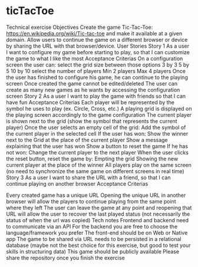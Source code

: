# ticTacToe

Technical exercise
Objectives
Create the game Tic-Tac-Toe:  https://en.wikipedia.org/wiki/Tic-tac-toe and make it available at a given domain.
Allow users to continue the game on a different browser or device by sharing the URL with that browser/device.
User Stories
Story 1
As a user I want to configure my game before starting to play, so that I can customize the game to what I like the most
Acceptance Criterias
On a configuration screen the user can:
select the grid size between those options
3 by 3
5 by 5
10 by 10
select the number of players
Min 2 players
Max 4 players
Once the user has finished to configure his game, he can continue to the playing screen
Once created the game cannot be edited/deleted
The user can create as many new games as he wants by accessing the configuration screen
Story 2
As a user I want to play the game with friends so that I can have fun
Acceptance Criterias
Each player will be represented by the symbol he uses to play (ex. Circle, Cross, etc.)
A playing grid is displayed on the playing screen accordingly to the game configuration
The current player is shown next to the grid (show the symbol that represents the current player)
Once the user selects an empty cell of the grid:
Add the symbol of the current player in the selected cell
If the user has won:
Show the winner next to the Grid at the place of the current player
Show a message explaining that the user has won
Show a button to reset the game
If he has not won:
Change the current player to the next player
When the user clicks the reset button, reset the game by:
Empting the grid
Showing the new current player at the place of the winner
All players play on the same screen (no need to synchronize the same game on different screens in real time)
Story 3
As a user I want to share the URL with a friend, so that I can continue playing on another browser
Acceptance Criterias

Every created game has a unique URL
Opening the unique URL in another browser will allow the players to continue playing from the same point where they left
The user can leave the game at any point and reopening that URL will allow the user to recover the last played status (not necessarily the status of when the url was copied)
Tech notes
Frontend and backend need to communicate via an API
For the backend you are free to choose the language/framework you prefer
The front-end should be on Web or Native app
The game to be shared via URL needs to be persisted in a relational database (maybe not the best choice for this exercise, but good to test your skills in structuring data)
This game should be publicly available
Please share the repository once you finish the exercise
